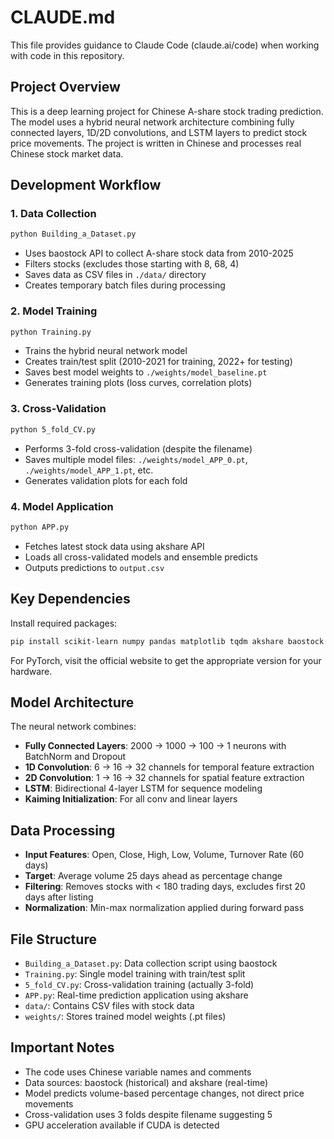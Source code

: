 # CLAUDE.md

This file provides guidance to Claude Code (claude.ai/code) when working with code in this repository.

## Project Overview

This is a deep learning project for Chinese A-share stock trading prediction. The model uses a hybrid neural network architecture combining fully connected layers, 1D/2D convolutions, and LSTM layers to predict stock price movements. The project is written in Chinese and processes real Chinese stock market data.

## Development Workflow

### 1. Data Collection
```bash
python Building_a_Dataset.py
```
- Uses baostock API to collect A-share stock data from 2010-2025
- Filters stocks (excludes those starting with 8, 68, 4)
- Saves data as CSV files in `./data/` directory
- Creates temporary batch files during processing

### 2. Model Training
```bash
python Training.py
```
- Trains the hybrid neural network model
- Creates train/test split (2010-2021 for training, 2022+ for testing)
- Saves best model weights to `./weights/model_baseline.pt`
- Generates training plots (loss curves, correlation plots)

### 3. Cross-Validation
```bash
python 5_fold_CV.py
```
- Performs 3-fold cross-validation (despite the filename)
- Saves multiple model files: `./weights/model_APP_0.pt`, `./weights/model_APP_1.pt`, etc.
- Generates validation plots for each fold

### 4. Model Application
```bash
python APP.py
```
- Fetches latest stock data using akshare API
- Loads all cross-validated models and ensemble predicts
- Outputs predictions to `output.csv`

## Key Dependencies

Install required packages:
```bash
pip install scikit-learn numpy pandas matplotlib tqdm akshare baostock
```

For PyTorch, visit the official website to get the appropriate version for your hardware.

## Model Architecture

The neural network combines:
- **Fully Connected Layers**: 2000 → 1000 → 100 → 1 neurons with BatchNorm and Dropout
- **1D Convolution**: 6 → 16 → 32 channels for temporal feature extraction
- **2D Convolution**: 1 → 16 → 32 channels for spatial feature extraction  
- **LSTM**: Bidirectional 4-layer LSTM for sequence modeling
- **Kaiming Initialization**: For all conv and linear layers

## Data Processing

- **Input Features**: Open, Close, High, Low, Volume, Turnover Rate (60 days)
- **Target**: Average volume 25 days ahead as percentage change
- **Filtering**: Removes stocks with < 180 trading days, excludes first 20 days after listing
- **Normalization**: Min-max normalization applied during forward pass

## File Structure

- `Building_a_Dataset.py`: Data collection script using baostock
- `Training.py`: Single model training with train/test split
- `5_fold_CV.py`: Cross-validation training (actually 3-fold)
- `APP.py`: Real-time prediction application using akshare
- `data/`: Contains CSV files with stock data
- `weights/`: Stores trained model weights (.pt files)

## Important Notes

- The code uses Chinese variable names and comments
- Data sources: baostock (historical) and akshare (real-time)
- Model predicts volume-based percentage changes, not direct price movements
- Cross-validation uses 3 folds despite filename suggesting 5
- GPU acceleration available if CUDA is detected
